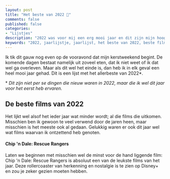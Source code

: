```yaml
---
layout: post
title: "Het beste van 2022 🥳"
comments: false
published: false
categories: 
- "Lijstjes"
description: "2022 was voor mij een erg mooi jaar en dit zijn mijn hoogte punten.."
keywords: "2022, jaarlijstje, jaarlijst, het beste van 2022, beste films, beste series, beste apps"
---
```


Ik tik dit gauw nog even op de vooravond dat mijn kerstweekend begint. De komende dagen bestaat namelijk uit zoveel eten, dat ik niet weet of ik dat wel ga overleven. Maar als dit wel het einde is, dan heb ik in elk geval een heel mooi jaar gehad. Dit is een lijst met het allerbeste van 2022*.

<html>&ast;</html> <em>Dit zijn niet per se dingen die nieuw waren in 2022, maar die ik wel dit jaar voor het eerst heb ervaren.</em>

## De beste films van 2022
Het lijkt wel alsof het ieder jaar wat minder wordt; al die films die uitkomen. Misschien ben ik gewoon te veel verwend door de jaren heen, maar misschien is het meeste ook al gedaan. Gelukkig waren er ook dit jaar wel wat films waarvan ik ontzettend heb genoten.

#### Chip 'n Dale: Rescue Rangers
Laten we beginnen met misschien wel de minst voor de hand liggende film: Chip 'n Dale: Rescue Rangers is absoluut een van de leukste films van het jaar. Deze rollercoaster van herkenning en nostalgie is te zien op Disney+ en zou je zeker gezien moeten hebben.




